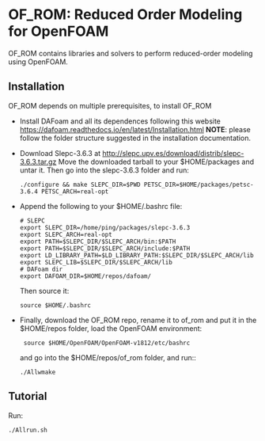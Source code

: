 OF_ROM: Reduced Order Modeling for OpenFOAM
===========================================

OF_ROM contains libraries and solvers to perform reduced-order modeling using OpenFOAM. 

Installation
------------

OF_ROM depends on multiple prerequisites, to install OF_ROM

 - Install DAFoam and all its dependences following this website https://dafoam.readthedocs.io/en/latest/Installation.html **NOTE**: please follow the folder structure suggested in the installation documentation.
 
 - Download Slepc-3.6.3 at http://slepc.upv.es/download/distrib/slepc-3.6.3.tar.gz  Move the downloaded tarball to your $HOME/packages and untar it. Then go into the slepc-3.6.3 folder and run:

       ./configure && make SLEPC_DIR=$PWD PETSC_DIR=$HOME/packages/petsc-3.6.4 PETSC_ARCH=real-opt

 - Append the following to your $HOME/.bashrc file:
  
       # SLEPC
       export SLEPC_DIR=/home/ping/packages/slepc-3.6.3
       export SLEPC_ARCH=real-opt
       export PATH=$SLEPC_DIR/$SLEPC_ARCH/bin:$PATH
       export PATH=$SLEPC_DIR/$SLEPC_ARCH/include:$PATH
       export LD_LIBRARY_PATH=$LD_LIBRARY_PATH:$SLEPC_DIR/$SLEPC_ARCH/lib
       export SLEPC_LIB=$SLEPC_DIR/$SLEPC_ARCH/lib
       # DAFoam dir
       export DAFOAM_DIR=$HOME/repos/dafoam/

   Then source it:

       source $HOME/.bashrc
 
 - Finally, download the OF_ROM repo, rename it to of_rom and put it in the $HOME/repos folder, load the OpenFOAM environment:
 
        source $HOME/OpenFOAM/OpenFOAM-v1812/etc/bashrc

   and go into the $HOME/repos/of_rom folder, and run::
   
       ./Allwmake

Tutorial
--------

Run:

    ./Allrun.sh

